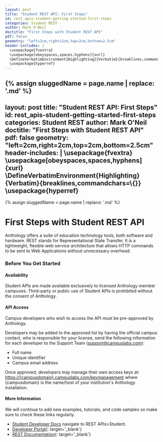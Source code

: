 ```yaml
---
layout: post
title: "Student REST API: First Steps"
id: rest_apis-student-getting-started-first-steps
categories: Student REST
author: Mark O'Neil
doctitle: "First Steps with Student REST API"
pdf: false
geometry: "left=2cm,right=2cm,top=2cm,bottom=2.5cm"
header-includes: |
  \usepackage{fvextra}
  \usepackage[obeyspaces,spaces,hyphens]{xurl}
  \DefineVerbatimEnvironment{Highlighting}{Verbatim}{breaklines,commandchars=\\\{\}}
  \usepackage{hyperref}
---
```


{% assign sluggedName = page.name | replace: '.md' %}
---
layout: post
title: "Student REST API: First Steps"
id: rest_apis-student-getting-started-first-steps
categories: Student REST
author: Mark O'Neil
doctitle: "First Steps with Student REST API"
pdf: false
geometry: "left=2cm,right=2cm,top=2cm,bottom=2.5cm"
header-includes: |
  \usepackage{fvextra}
  \usepackage[obeyspaces,spaces,hyphens]{xurl}
  \DefineVerbatimEnvironment{Highlighting}{Verbatim}{breaklines,commandchars=\\\{\}}
  \usepackage{hyperref}
---

{% assign sluggedName = page.name | replace: '.md' %}
# First Steps with Student REST API
Anthology offers a suite of education technology tools, both software and hardware. REST stands for Representational State Transfer. It is a lightweight, flexible web service architecture that allows HTTP commands to be sent to Web Applications without unnecessary overhead.

### Before You Get Started

#### Availability
Student APIs are made available exclusively to licensed Anthology member campuses. Third-party or public use of Student APIs is prohibited without the consent of Anthology.

#### API Access
Campus developers who wish to access the API must be pre-approved by Anthology.

Developers may be added to the approved list by having the official campus contact, who is responsible for your license, send the following information for each developer to the Support Team (support@campuslabs.com):

* Full name
* Unique identifier
* Campus email address

Once approved, developers may manage their own access keys at: [https://{campusdomain}.campuslabs.com/keymanagement](https://{campusdomain}.campuslabs.com/keymanagement) 
where {campusdomain} is the name/host of your institution's Anthology installation.



#### More Information

We will continue to add new examples, tutorials, and code samples so make sure to check these links regularly.

- [Student Developer Docs](https://docs.anthology.com) navigate to REST APIs>Student.
- [Developer Portal](https://developer.anthology.com/){: target='\_blank'}
- [REST Documentation](https://developer.anthology.com/portal/displayApi){: target='\_blank'}
